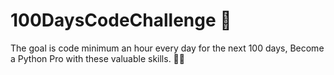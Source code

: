# 100DaysCodeChallenge 🐍
The goal is code minimum an hour every day for the next 100 days, Become a Python Pro with these valuable skills. 🗽🚀
